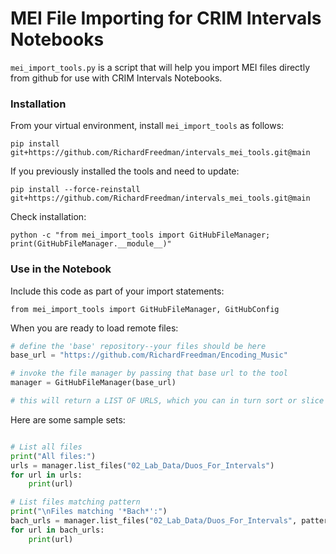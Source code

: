 # MEI File Importing for CRIM Intervals Notebooks

`mei_import_tools.py` is a script that will help you import MEI files directly from github for use with CRIM Intervals Notebooks.

### Installation

From your virtual environment, install `mei_import_tools` as follows:

`pip install git+https://github.com/RichardFreedman/intervals_mei_tools.git@main`

If you previously installed the tools and need to update:

`pip install --force-reinstall git+https://github.com/RichardFreedman/intervals_mei_tools.git@main`

Check installation:

`python -c "from mei_import_tools import GitHubFileManager; print(GitHubFileManager.__module__)"`


### Use in the Notebook

Include this code as part of your import statements:

`from mei_import_tools import GitHubFileManager, GitHubConfig`

When you are ready to load remote files:  

```python
# define the 'base' repository--your files should be here
base_url = "https://github.com/RichardFreedman/Encoding_Music"

# invoke the file manager by passing that base url to the tool
manager = GitHubFileManager(base_url)

# this will return a LIST OF URLS, which you can in turn sort or slice to find the ones you need
```

Here are some sample sets:

```python

# List all files
print("All files:")
urls = manager.list_files("02_Lab_Data/Duos_For_Intervals")
for url in urls:
    print(url)

# List files matching pattern
print("\nFiles matching '*Bach*':")
bach_urls = manager.list_files("02_Lab_Data/Duos_For_Intervals", patterns=['*Bach*'])
for url in bach_urls:
    print(url)
```
